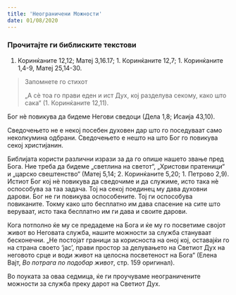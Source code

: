 ```yaml
---
title: 'Неограничени Можности'
date: 01/08/2020
---
```


### Прочитајте ги библиските текстови
1. Коринќаните 12,12; Матеј 3,16.17; 1. Коринќаните 12,7; 1. Коринќаните 1,4-9, Матеј 25,14-30.

> <p>Запомнете го стихот</p>
> „А сè тоа го прави еден и ист Дух, кој разделува секому, како што сака“ (1. Коринќаните 12,11).

Бог нѐ повикува да бидеме Негови сведоци (Дела 1,8; Исаија 43,10).

Сведочењето не е некој посебен духовен дар што го поседуваат само неколкумина одбрани. Сведочењето е нешто на што Бог го повикува секој христијанин.

Библијата користи различни изрази за да го опише нашето звање пред Бога. Ние треба да бидеме „светлина на светот“, „Христови пратеници“ и „царско свештенство“ (Матеј 5,14; 2. Коринќаните 5,20; 1. Петрово 2,9). Истиот Бог кој нѐ повикува да сведочиме и да служиме, исто така нѐ оспособува за таа задача. Тој на секој поединец му дава духовни дарови. Бог не ги повикува оспособените. Тој ги оспособува повиканите. Токму како што бесплатно им дава спасение на сите што веруваат, исто така бесплатно им ги дава и своите дарови.

Кога потполно ќе му се предадеме на Бога и ќе му го посветиме својот живот во Неговата служба, нашите можности за служба стануваат бесконечни. „Не постојат граници за корисноста на оној кој, оставајќи го на страна своето ‘јас’, прави простор за делувањето на Светиот Дух на неговото срце и води живот на целосна посветеност на Бога“ (Елена Вајт, *Во потрага по подобар живот*, стр. 159 оригинал).

Во поуката за оваа седмица, ќе ги проучуваме неограничените можности за служба преку дарот на Светиот Дух.